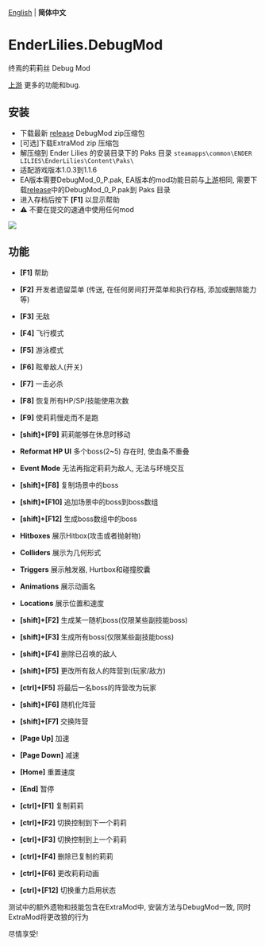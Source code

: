[English](README.md) | **简体中文**
# EnderLilies.DebugMod
终焉的莉莉丝 Debug Mod

[上游](https://github.com/Trexounay/EnderLilies.DebugMod) 更多的功能和bug.
## 安装
 - 下载最新 [release](https://github.com/EnderLiliesFans5040/EnderLilies-Debug-Mod/releases/latest) DebugMod zip压缩包
 - [可选]下载ExtraMod zip 压缩包
 - 解压缩到 Ender Lilies 的安装目录下的 Paks 目录
 `steamapps\common\ENDER LILIES\EnderLilies\Content\Paks\`
 - 适配游戏版本1.0.3到1.1.6
 - EA版本需要DebugMod_0_P.pak, EA版本的mod功能目前与[上游](https://github.com/Trexounay/EnderLilies.DebugMod)相同, 需要下载[release](https://github.com/EnderLiliesFans5040/EnderLilies-Debug-Mod/releases/latest)中的DebugMod_0_P.pak到 Paks 目录
 - 进入存档后按下 **[F1]** 以显示帮助
 - :warning:  不要在提交的速通中使用任何mod

![](https://i.imgur.com/cVu3sxn.jpg)

## 功能
 - **[F1]** 帮助
 - **[F2]** 开发者遗留菜单 (传送, 在任何房间打开菜单和执行存档, 添加或删除能力等)
 - **[F3]** 无敌
 - **[F4]** 飞行模式
 - **[F5]** 游泳模式
 - **[F6]** 眩晕敌人(开关)
 - **[F7]** 一击必杀
 - **[F8]** 恢复所有HP/SP/技能使用次数
 - **[F9]** 使莉莉慢走而不是跑
 - **[shift]+[F9]** 莉莉能够在休息时移动
 - **Reformat HP UI** 多个boss(2~5) 存在时, 使血条不重叠
 - **Event Mode** 无法再指定莉莉为敌人, 无法与环境交互
 - **[shift]+[F8]** 复制场景中的boss
 - **[shift]+[F10]** 追加场景中的boss到boss数组
 - **[shift]+[F12]** 生成boss数组中的boss

 - **Hitboxes** 展示Hitbox(攻击或者抛射物)
 - **Colliders** 展示为几何形式
 - **Triggers** 展示触发器, Hurtbox和碰撞胶囊
 - **Animations** 展示动画名
 - **Locations** 展示位置和速度
 - **[shift]+[F2]** 生成某一随机boss(仅限某些副技能boss)
 - **[shift]+[F3]** 生成所有boss(仅限某些副技能boss)
 - **[shift]+[F4]** 删除已召唤的敌人
 - **[shift]+[F5]** 更改所有敌人的阵营到(玩家/敌方)
 - **[ctrl]+[F5]** 将最后一名boss的阵营改为玩家
 - **[shift]+[F6]** 随机化阵营
 - **[shift]+[F7]** 交换阵营
 
 - **[Page Up]** 加速
 - **[Page Down]** 减速
 - **[Home]** 重置速度
 - **[End]** 暂停

 - **[ctrl]+[F1]** 复制莉莉
 - **[ctrl]+[F2]** 切换控制到下一个莉莉
 - **[ctrl]+[F3]** 切换控制到上一个莉莉
 - **[ctrl]+[F4]** 删除已复制的莉莉
 - **[ctrl]+[F6]** 更改莉莉动画
 - **[ctrl]+[F12]** 切换重力启用状态

测试中的额外遗物和技能包含在ExtraMod中, 安装方法与DebugMod一致, 同时ExtraMod将更改狼的行为

尽情享受!
